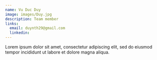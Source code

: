 ```yaml
---
name: Vu Duc Duy
image: images/Duy.jpg
description: Team member
links:
  email: duynth29@gmail.com
  linkedin: 
---
```


Lorem ipsum dolor sit amet, consectetur adipiscing elit, sed do eiusmod tempor incididunt ut labore et dolore magna aliqua.
